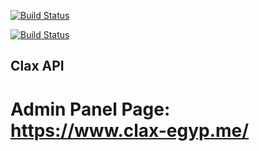 [![Build Status](https://dev.azure.com/Not-Activists/Clax/_apis/build/status/clax%20-%202%20-%20CI?branchName=master)](https://dev.azure.com/Not-Activists/Clax/_build/latest?definitionId=3&branchName=master)

[![Build Status](https://dev.azure.com/Not-Activists/Clax/_apis/build/status/clax%20-%201%20-%20CI?branchName=master)](https://dev.azure.com/Not-Activists/Clax/_build/latest?definitionId=2&branchName=master)

## Clax API
# Admin Panel Page: https://www.clax-egyp.me/
